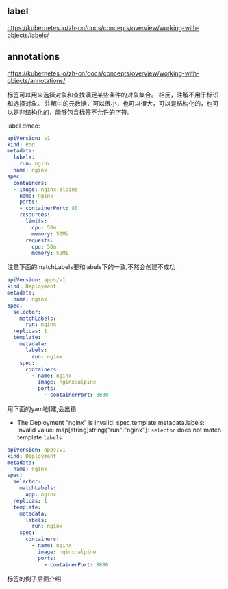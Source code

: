 ## label

https://kubernetes.io/zh-cn/docs/concepts/overview/working-with-objects/labels/





## annotations

https://kubernetes.io/zh-cn/docs/concepts/overview/working-with-objects/annotations/

标签可以用来选择对象和查找满足某些条件的对象集合。 相反，注解不用于标识和选择对象。 注解中的元数据，可以很小，也可以很大，可以是结构化的，也可以是非结构化的，能够包含标签不允许的字符。



label dmeo:

```yaml
apiVersion: v1
kind: Pod
metadata:
  labels:
    run: nginx
  name: nginx
spec:
  containers:
  - image: nginx:alpine
    name: nginx
    ports:
    - containerPort: 80
    resources:
      limits:
        cpu: 50m
        memory: 50Mi
      requests:
        cpu: 50m
        memory: 50Mi
```



注意下面的matchLabels要和labels下的一致,不然会创建不成功

```yaml
apiVersion: apps/v1
kind: Deployment
metadata:
  name: nginx
spec:
  selector:
    matchLabels:
      run: nginx
  replicas: 1
  template:
    metadata:
      labels:
        run: nginx
    spec:
      containers:
        - name: nginx
          image: nginx:alpine
          ports:
            - containerPort: 8080
```



用下面的yaml创建,会出错

* The Deployment "nginx" is invalid: spec.template.metadata.labels: Invalid value: map[string]string{"run":"nginx"}: `selector` does not match template `labels`

```yaml
apiVersion: apps/v1
kind: Deployment
metadata:
  name: nginx
spec:
  selector:
    matchLabels:
      app: nginx
  replicas: 1
  template:
    metadata:
      labels:
        run: nginx
    spec:
      containers:
        - name: nginx
          image: nginx:alpine
          ports:
            - containerPort: 8080

```



标签的例子后面介绍

